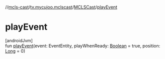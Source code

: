 //[mcls-cast](../../../index.md)/[tv.mycujoo.mclscast](../index.md)/[MCLSCast](index.md)/[playEvent](play-event.md)

# playEvent

[androidJvm]\
fun [playEvent](play-event.md)(event: EventEntity, playWhenReady: [Boolean](https://kotlinlang.org/api/latest/jvm/stdlib/kotlin/-boolean/index.html) = true, position: [Long](https://kotlinlang.org/api/latest/jvm/stdlib/kotlin/-long/index.html) = 0)
